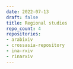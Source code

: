 ```yaml
---
date: 2022-07-13
draft: false
title: Regional studies
repo_count: 4
repositories:
- arabixiv
- crossasia-repository
- ina-rxiv
- rinarxiv
---
```



